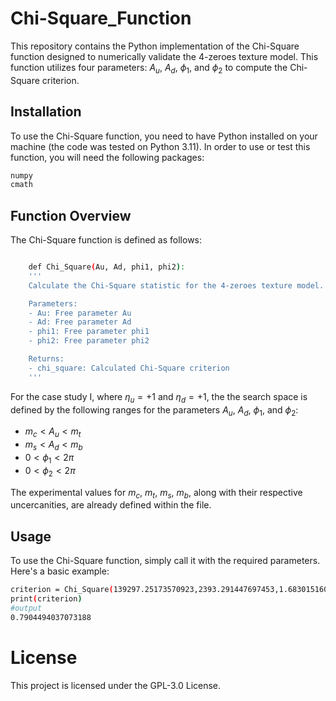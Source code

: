 # Chi-Square_Function

This repository contains the Python implementation of the Chi-Square function designed to numerically validate the 4-zeroes texture model. This function utilizes four parameters: $A_{u}$, $A_{d}$, $\phi_{1}$, and $\phi_{2}$ to compute the Chi-Square criterion.

## Installation

To use the Chi-Square function, you need to have Python installed on your machine (the code was tested on Python 3.11). In order to use or test this function, you will need the following packages:

```bash
numpy
cmath
```

## Function Overview
The Chi-Square function is defined as follows:
    
```bash

    def Chi_Square(Au, Ad, phi1, phi2):
    '''
    Calculate the Chi-Square statistic for the 4-zeroes texture model.

    Parameters:
    - Au: Free parameter Au
    - Ad: Free parameter Ad
    - phi1: Free parameter phi1
    - phi2: Free parameter phi2

    Returns:
    - chi_square: Calculated Chi-Square criterion
    '''
```
For the case study I, where $\eta_{u} = +1$ and $\eta_{d} = +1$, the the search space is defined by the following ranges for the parameters $A_{u}$, $A_{d}$, $\phi_{1}$, and $\phi_{2}$:

- $m_{c}< A_{u}< m_{t}$
- $m_{s}< A_{d}< m_{b}$
- $0<\phi_{1}<2\pi$
- $0<\phi_{2}<2\pi$

 The experimental values for $m_{c}$, $m_{t}$, $m_{s}$, $m_{b}$, along with their respective uncercanities, are already defined within the file.

 ## Usage

 To use the Chi-Square function, simply call it with the required parameters. Here's a basic example:

```bash
criterion = Chi_Square(139297.25173570923,2393.291447697453,1.6830151602082093,6.1851624875199525)
print(criterion)
#output
0.7904494037073188
```
# License

This project is licensed under the GPL-3.0 License. 
